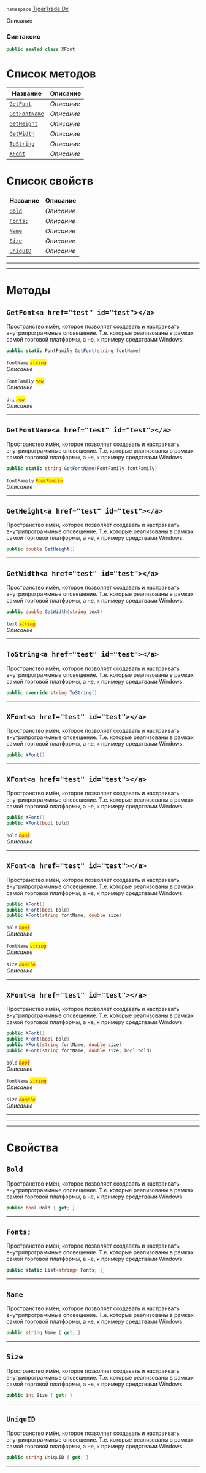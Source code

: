 
`namespace` [TigerTrade.Dx](../TigerTrade.Dx.md)


Описание

### Синтаксис
```csharp
public sealed class XFont
```


# Список методов
| Название | Описание |
| --- | --- |
| [`GetFont`](./XFont.cs/Методы/GetFont.md) | *Описание* |
| [`GetFontName`](./XFont.cs/Методы/GetFontName.md) | *Описание* |
| [`GetHeight`](./XFont.cs/Методы/GetHeight.md) | *Описание* |
| [`GetWidth`](./XFont.cs/Методы/GetWidth.md) | *Описание* |
| [`ToString`](./XFont.cs/Методы/ToString.md) | *Описание* |
| [`XFont`](./XFont.cs/Методы/XFont.md) | *Описание* |

# Список свойств
| Название | Описание |
| --- | --- |
| [`Bold`](./XFont.cs/Свойства/Bold.md) | *Описание* |
| [`Fonts;`](./XFont.cs/Свойства/Fonts;.md) | *Описание* |
| [`Name`](./XFont.cs/Свойства/Name.md) | *Описание* |
| [`Size`](./XFont.cs/Свойства/Size.md) | *Описание* |
| [`UniquID`](./XFont.cs/Свойства/UniquID.md) | *Описание* |





***  
***  
# Методы

## `GetFont<a href="test" id="test"></a>`
Пространство имён, которое позволяет создавать и настраивать внутрипрограммные оповещение. Т.е. которые реализованы в рамках самой торговой платформы, а не, к примеру средствами Windows.

```csharp
public static FontFamily GetFont(string fontName)
```

`fontName` <mark style="color:red;">*`string`*</mark>  
 *Описание*  

`FontFamily` <mark style="color:red;">*`new`*</mark>  
 *Описание*  

`Uri` <mark style="color:red;">*`new`*</mark>  
 *Описание*  


***  

## `GetFontName<a href="test" id="test"></a>`
Пространство имён, которое позволяет создавать и настраивать внутрипрограммные оповещение. Т.е. которые реализованы в рамках самой торговой платформы, а не, к примеру средствами Windows.

```csharp
public static string GetFontName(FontFamily fontFamily)
```
`fontFamily` <mark style="color:red;">*`FontFamily`*</mark>  
 *Описание*  


***  

## `GetHeight<a href="test" id="test"></a>`
Пространство имён, которое позволяет создавать и настраивать внутрипрограммные оповещение. Т.е. которые реализованы в рамках самой торговой платформы, а не, к примеру средствами Windows.

```csharp
public double GetHeight()
```

***  

## `GetWidth<a href="test" id="test"></a>`
Пространство имён, которое позволяет создавать и настраивать внутрипрограммные оповещение. Т.е. которые реализованы в рамках самой торговой платформы, а не, к примеру средствами Windows.

```csharp
public double GetWidth(string text)
```

`text` <mark style="color:red;">*`string`*</mark>  
 *Описание*  


***  

## `ToString<a href="test" id="test"></a>`
Пространство имён, которое позволяет создавать и настраивать внутрипрограммные оповещение. Т.е. которые реализованы в рамках самой торговой платформы, а не, к примеру средствами Windows.

```csharp
public override string ToString()
```

***  

## `XFont<a href="test" id="test"></a>`
Пространство имён, которое позволяет создавать и настраивать внутрипрограммные оповещение. Т.е. которые реализованы в рамках самой торговой платформы, а не, к примеру средствами Windows.

```csharp
public XFont()
```

***  

## `XFont<a href="test" id="test"></a>`
Пространство имён, которое позволяет создавать и настраивать внутрипрограммные оповещение. Т.е. которые реализованы в рамках самой торговой платформы, а не, к примеру средствами Windows.

```csharp
public XFont()
public XFont(bool bold)
```

`bold` <mark style="color:red;">*`bool`*</mark>  
 *Описание*  


***  

## `XFont<a href="test" id="test"></a>`
Пространство имён, которое позволяет создавать и настраивать внутрипрограммные оповещение. Т.е. которые реализованы в рамках самой торговой платформы, а не, к примеру средствами Windows.

```csharp
public XFont()
public XFont(bool bold)
public XFont(string fontName, double size)
```

`bold` <mark style="color:red;">*`bool`*</mark>  
 *Описание*  

`fontName` <mark style="color:red;">*`string`*</mark>  
 *Описание*  

`size` <mark style="color:red;">*`double`*</mark>  
 *Описание*  


***  

## `XFont<a href="test" id="test"></a>`
Пространство имён, которое позволяет создавать и настраивать внутрипрограммные оповещение. Т.е. которые реализованы в рамках самой торговой платформы, а не, к примеру средствами Windows.

```csharp
public XFont()
public XFont(bool bold)
public XFont(string fontName, double size)
public XFont(string fontName, double size, bool bold)
```

`bold` <mark style="color:red;">*`bool`*</mark>  
 *Описание*  

`fontName` <mark style="color:red;">*`string`*</mark>  
 *Описание*  

`size` <mark style="color:red;">*`double`*</mark>  
 *Описание*  


***  
***  
 ***  
# Свойства

## `Bold`
Пространство имён, которое позволяет создавать и настраивать внутрипрограммные оповещение. Т.е. которые реализованы в рамках самой торговой платформы, а не, к примеру средствами Windows.

```csharp
public bool Bold { get; }
```  
***

## `Fonts;`
Пространство имён, которое позволяет создавать и настраивать внутрипрограммные оповещение. Т.е. которые реализованы в рамках самой торговой платформы, а не, к примеру средствами Windows.

```csharp
public static List<string> Fonts; {}
```  
***

## `Name`
Пространство имён, которое позволяет создавать и настраивать внутрипрограммные оповещение. Т.е. которые реализованы в рамках самой торговой платформы, а не, к примеру средствами Windows.

```csharp
public string Name { get; }
```  
***

## `Size`
Пространство имён, которое позволяет создавать и настраивать внутрипрограммные оповещение. Т.е. которые реализованы в рамках самой торговой платформы, а не, к примеру средствами Windows.

```csharp
public int Size { get; }
```  
***

## `UniquID`
Пространство имён, которое позволяет создавать и настраивать внутрипрограммные оповещение. Т.е. которые реализованы в рамках самой торговой платформы, а не, к примеру средствами Windows.

```csharp
public string UniquID { get; }
```  
***

